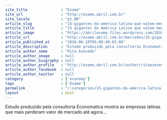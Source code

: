 ```yaml
---
site_title               : "Exame"
site_url                 : "http://exame.abril.com.br"
site_locale              : "pt_BR"
article_slug             : "15-gigantes-da-america-latina-que-valem-menos-neste-ano"
article_title            : "15 gigantes da América Latina que valem menos neste ano"
article_image            : "https://abrilexame.files.wordpress.com/2016/09/size_960_16_9_america-latina4.jpg?quality=70&strip=all&w=960"
article_url              : "http://exame.abril.com.br/mercados/15-gigantes-da-america-latina-que-valem-menos-neste-ano/"
article_published_at     : "2016-06-19T05:00:40-03:00"
article_description      : "Estudo produzido pela consultoria Economatica mostra as empresas latinas que mais perderam valor de mercado até agora..."
article_author_name      : "Rita Azevedo"
article_author_image     : null
article_author_biography : null
article_author_profile   : "http://exame.abril.com.br/author/ritaazevedo13/"
article_author_facebook  : null
article_author_twitter   : null
category                 : ['economy']
tags                     : ['Exame']
permalink                : "/:categories/15-gigantes-da-america-latina-que-valem-menos-neste-ano/"
layout                   : post
---
```


Estudo produzido pela consultoria Economatica mostra as empresas latinas que mais perderam valor de mercado até agora...
